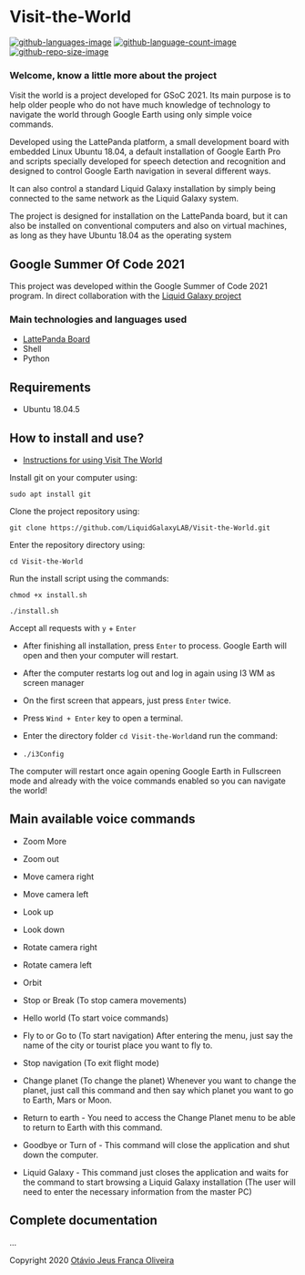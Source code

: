 # Visit-the-World
 [![github-languages-image](https://img.shields.io/github/languages/top/LiquidGalaxyLAB/Visit-the-World.svg?color=green)]() [![github-language-count-image](https://img.shields.io/github/languages/count/LiquidGalaxyLAB/Visit-the-World.svg)]()  [![github-repo-size-image](https://img.shields.io/github/repo-size/LiquidGalaxyLAB/Visit-the-World.svg?color=yellow)]()
 
 ### __Welcome, know a little more about the project__

Visit the world is a project developed for GSoC 2021. Its main purpose is to help older people who do not have much knowledge of technology to navigate the world through Google Earth using only simple voice commands.

Developed using the LattePanda platform, a small development board with embedded Linux Ubuntu 18.04, a default installation of Google Earth Pro and scripts specially developed for speech detection and recognition and designed to control Google Earth navigation in several different ways.

It can also control a standard Liquid Galaxy installation by simply being connected to the same network as the Liquid Galaxy system.

The project is designed for installation on the LattePanda board, but it can also be installed on conventional computers and also on virtual machines, as long as they have Ubuntu 18.04 as the operating system

 ## __Google Summer Of Code 2021__
 This project was developed within the Google Summer of Code 2021 program. In direct collaboration with the [Liquid Galaxy project](https://www.liquidgalaxy.eu/)

 
 ### Main technologies and languages used
 
* [LattePanda Board](https://www.dfrobot.com/product-1498.html)
* Shell
* Python

## Requirements

- Ubuntu 18.04.5

## How to install and use?

* [Instructions for using Visit The World](https://docs.google.com/document/d/1kjjwRms4x13-JX-QPY572D1IhWqd-q4JSdDNTWN9rs4/edit?usp=sharing)

Install git on your computer using:

`sudo apt install git`

Clone the project repository using:

`git clone https://github.com/LiquidGalaxyLAB/Visit-the-World.git`

Enter the repository directory using:

`cd Visit-the-World`

Run the install script using the commands:

`chmod +x install.sh`

`./install.sh`

Accept all requests with `y` + `Enter`

- After finishing all installation, press `Enter` to process.
  Google Earth will open and then your computer will restart.

- After the computer restarts log out and log in again using I3 WM as screen manager

- On the first screen that appears, just press `Enter` twice.
- Press `Wind + Enter` key to open a terminal.
- Enter the directory folder `cd Visit-the-World`and run the command:
- `./i3Config`

The computer will restart once again opening Google Earth in Fullscreen mode and already with the voice commands enabled so you can navigate the world!

## Main available voice commands

- Zoom More
- Zoom out
- Move camera right
- Move camera left
- Look up
- Look down
- Rotate camera right
- Rotate camera left
- Orbit
- Stop or Break (To stop camera movements)

- Hello world (To start voice commands)
- Fly to or Go to (To start navigation) After entering the menu, just say the name of the city or tourist place you want to fly to.
- Stop navigation (To exit flight mode)
- Change planet (To change the planet) Whenever you want to change the planet, just call this command and then say which planet you want to go to Earth, Mars or Moon.
- Return to earth - You need to access the Change Planet menu to be able to return to Earth with this command.
- Goodbye or Turn of - This command will close the application and shut down the computer.
- Liquid Galaxy - This command just closes the application and waits for the command to start browsing a Liquid Galaxy installation (The user will need to enter the necessary information from the master PC)

## Complete documentation
...


Copyright 2020 [Otávio Jeus França Oliveira](https://www.linkedin.com/in/otaviojfoliveira/)
